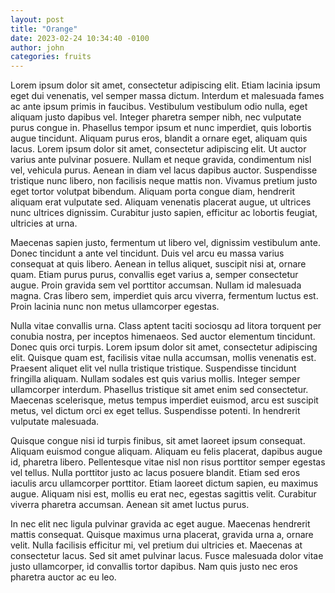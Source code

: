 ```yaml
---
layout: post
title: "Orange"
date: 2023-02-24 10:34:40 -0100
author: john
categories: fruits
---
```

Lorem ipsum dolor sit amet, consectetur adipiscing elit. Etiam lacinia ipsum eget dui venenatis, vel semper massa dictum. Interdum et malesuada fames ac ante ipsum primis in faucibus. Vestibulum vestibulum odio nulla, eget aliquam justo dapibus vel. Integer pharetra semper nibh, nec vulputate purus congue in. Phasellus tempor ipsum et nunc imperdiet, quis lobortis augue tincidunt. Aliquam purus eros, blandit a ornare eget, aliquam quis lacus. Lorem ipsum dolor sit amet, consectetur adipiscing elit. Ut auctor varius ante pulvinar posuere. Nullam et neque gravida, condimentum nisl vel, vehicula purus. Aenean in diam vel lacus dapibus auctor. Suspendisse tristique nunc libero, non facilisis neque mattis non. Vivamus pretium justo eget tortor volutpat bibendum. Aliquam porta congue diam, hendrerit aliquam erat vulputate sed. Aliquam venenatis placerat augue, ut ultrices nunc ultrices dignissim. Curabitur justo sapien, efficitur ac lobortis feugiat, ultricies at urna.

Maecenas sapien justo, fermentum ut libero vel, dignissim vestibulum ante. Donec tincidunt a ante vel tincidunt. Duis vel arcu eu massa varius consequat at quis libero. Aenean in tellus aliquet, suscipit nisi at, ornare quam. Etiam purus purus, convallis eget varius a, semper consectetur augue. Proin gravida sem vel porttitor accumsan. Nullam id malesuada magna. Cras libero sem, imperdiet quis arcu viverra, fermentum luctus est. Proin lacinia nunc non metus ullamcorper egestas.

Nulla vitae convallis urna. Class aptent taciti sociosqu ad litora torquent per conubia nostra, per inceptos himenaeos. Sed auctor elementum tincidunt. Donec quis orci turpis. Lorem ipsum dolor sit amet, consectetur adipiscing elit. Quisque quam est, facilisis vitae nulla accumsan, mollis venenatis est. Praesent aliquet elit vel nulla tristique tristique. Suspendisse tincidunt fringilla aliquam. Nullam sodales est quis varius mollis. Integer semper ullamcorper interdum. Phasellus tristique sit amet enim sed consectetur. Maecenas scelerisque, metus tempus imperdiet euismod, arcu est suscipit metus, vel dictum orci ex eget tellus. Suspendisse potenti. In hendrerit vulputate malesuada.

Quisque congue nisi id turpis finibus, sit amet laoreet ipsum consequat. Aliquam euismod congue aliquam. Aliquam eu felis placerat, dapibus augue id, pharetra libero. Pellentesque vitae nisl non risus porttitor semper egestas vel tellus. Nulla porttitor justo ac lacus posuere blandit. Etiam sed eros iaculis arcu ullamcorper porttitor. Etiam laoreet dictum sapien, eu maximus augue. Aliquam nisi est, mollis eu erat nec, egestas sagittis velit. Curabitur viverra pharetra accumsan. Aenean sit amet luctus purus.

In nec elit nec ligula pulvinar gravida ac eget augue. Maecenas hendrerit mattis consequat. Quisque maximus urna placerat, gravida urna a, ornare velit. Nulla facilisis efficitur mi, vel pretium dui ultricies et. Maecenas at consectetur lacus. Sed sit amet pulvinar lacus. Fusce malesuada dolor vitae justo ullamcorper, id convallis tortor dapibus. Nam quis justo nec eros pharetra auctor ac eu leo.
